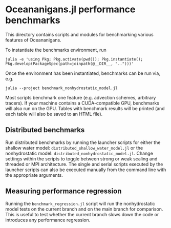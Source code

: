 # Oceananigans.jl performance benchmarks

This directory contains scripts and modules for benchmarking various features of Oceananigans.

To instantiate the benchmarks environment, run

```
julia -e 'using Pkg; Pkg.activate(pwd()); Pkg.instantiate(); Pkg.develop(PackageSpec(path=joinpath(@__DIR__, "..")))'
```

Once the environment has been instantiated, benchmarks can be run via, e.g.

```
julia --project benchmark_nonhydrostatic_model.jl
```

Most scripts benchmark one feature (e.g. advection schemes, arbitrary tracers). If your machine contains a CUDA-compatible GPU, benchmarks will also run on the GPU. Tables with benchmark results will be printed (and each table will also be saved to an HTML file).

## Distributed benchmarks

Run distributed benchmarks by running the launcher scripts for either the shallow water model: `distributed_shallow_water_model.jl` or the nonhydrostatic model: `distributed_nonhydrostatic_model.jl`. Change settings within the scripts to toggle between strong or weak scaling and threaded or MPI architecture. The single and serial scripts executed by the launcher scripts can also be executed manually from the command line with the appropriate arguments.

## Measuring performance regression

Running the `benchmark_regression.jl` script will run the nonhydrostatic model tests on the current branch and on the main branch for comparison. This is useful to test whether the current branch slows down the code or introduces any performance regression.

